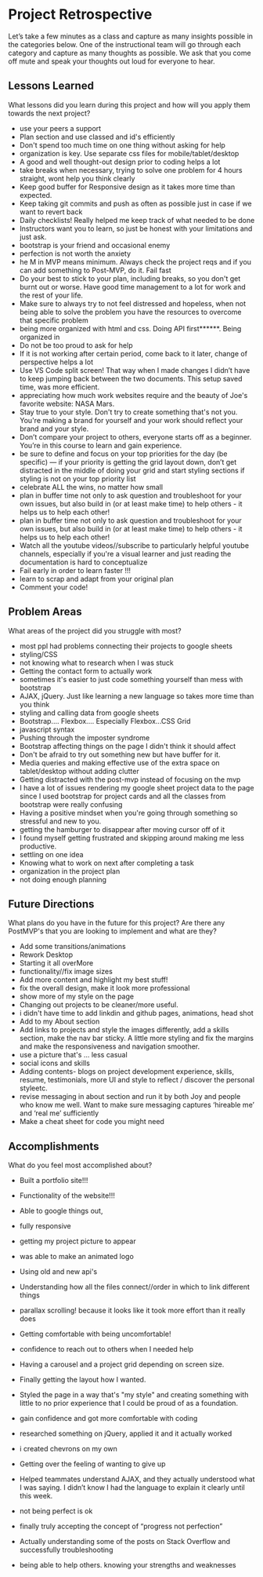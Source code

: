 
# Project Retrospective

Let’s take a few minutes as a class and capture as many insights possible in the categories below.  One of the instructional team will go through each category and capture as many thoughts as possible.  We ask that you come off mute and speak your thoughts out loud for everyone to hear. 

## Lessons Learned

What lessons did you learn during this project and how will you apply them towards the next project? 

- use your peers a support
- Plan section and use classed and id's efficiently
- Don't spend too much time on one thing without asking for help
- organization is key. Use separate css files for mobile/tablet/desktop
- A good and well thought-out design prior to coding helps a lot
- take breaks when necessary, trying to solve one problem for 4 hours straight, wont help you think clearly
- Keep good buffer for Responsive design as it takes more time than expected. 
- Keep taking git commits and push as often as possible just in case if we want to revert back
- Daily checklists! Really helped me keep track of what needed to be done
- Instructors want you to learn, so just be honest with your limitations and just ask.
- bootstrap is your friend and occasional enemy
- perfection is not worth the anxiety
- he M in MVP means minimum. Always check the project reqs and if you can add something to Post-MVP, do it. Fail fast
- Do your best to stick to your plan, including breaks, so you don't get burnt out or worse. Have good time management to a lot for work and the rest of your life.
- Make sure to always try to not feel distressed and hopeless, when not being able to solve the problem you have the resources to overcome that specific problem
- being more organized with html and css. Doing API first******.  Being organized in 
- Do not be too proud to ask for help
- If it is not working after certain period, come back to it later, change of perspective helps a lot
- Use VS Code split screen! That way when I made changes I didn’t have to keep jumping back between the two documents. This setup saved time, was more efficient.
- appreciating how much work websites require and the beauty of Joe's favorite website: NASA Mars.
- Stay true to your style. Don't try to create something that's not you. You're making a brand for yourself and your work should reflect your brand and your style.
- Don’t compare your project to others, everyone starts off as a beginner. You’re in this course to learn and gain experience.
- be sure to  define and focus on your top priorities for the day (be specific) — if your priority is getting the grid layout down, don’t get distracted in the middle of doing your grid and start styling sections if styling is not on your top priority list
- celebrate ALL the wins, no matter how small
- plan in buffer time not only to ask question and troubleshoot for your own issues, but also build in (or at least make time) to help others  - it helps us to help each other!
- plan in buffer time not only to ask question and troubleshoot for your own issues, but also build in (or at least make time) to help others  - it helps us to help each other!
- Watch all the youtube videos//subscribe to particularly helpful youtube channels, especially if you're a visual learner and just reading the documentation is hard to conceptualize
- Fail early in order to learn faster !!!
- learn to scrap and adapt from your original plan
- Comment your code!



## Problem Areas

What areas of the project did you struggle with most?

- most ppl had problems connecting their projects to google sheets
- styling/CSS
- not knowing what to research when I was stuck
- Getting the contact form to actually work
- sometimes it's easier to just code something yourself than mess with bootstrap
- AJAX, jQuery. Just like learning a new language so takes more time than you think
- styling and calling data from google sheets
- Bootstrap.... Flexbox.... Especially Flexbox...CSS Grid
- javascript syntax
- Pushing through the imposter syndrome
- Bootstrap affecting things on the page I didn't think it should affect
- Don't be afraid to try out something new but have buffer for it.
- Media queries and making effective use of the extra space on tablet/desktop without adding clutter
- Getting distracted with the post-mvp instead of focusing on the mvp
- I have  a lot of issues rendering my google sheet project data to the page since I used bootstrap for project cards and all the classes from bootstrap were really confusing
- Having a positive mindset when you're going through something so stressful and new to you.
- getting the hamburger to disappear after moving cursor off of it
- I found myself getting frustrated and skipping around making me less productive.
- settling on one idea
- Knowing what to work on next after completing a task
- organization in the project plan
- not doing enough planning


## Future Directions

What plans do you have in the future for this project? Are there any PostMVP's that you are looking to implement and what are they? 

- Add some transitions/animations
- Rework Desktop
- Starting it all overMore 
- functionality//fix image sizes
- Add more content and highlight my best stuff!
- fix the overall design, make it look more professional
- show more of my style on the page
- Changing out projects to be cleaner/more useful.
- i didn't have time to add linkdin and github  pages, animations,  head shot
- Add to my About section
- Add links to projects and style the images differently, add a skills section, make the nav bar sticky. A little more styling and fix the margins and make the responsiveness and navigation smoother.
- use a picture that's ... less casual
- social icons and skills
- Adding contents- blogs on project development experience, skills, resume, testimonials,  more UI and style to reflect / discover the personal styleetc.
- revise messaging in about section and run it by both Joy and people who know me well. Want to make sure messaging captures ‘hireable me’ and ‘real me’ sufficiently
- Make a cheat sheet for code you might need



## Accomplishments

What do you feel most accomplished about? 

- Built a portfolio site!!!
- Functionality of the website!!!
- Able to google things  out,
- fully responsive
- getting my project picture to appear
- was able to make an animated logo
- Using old and new api's
- Understanding how all the files connect//order in which to link different things
- parallax scrolling! because it looks like it took more effort than it really does
- Getting comfortable with being uncomfortable!
- confidence to reach out to others when I needed help
- Having a carousel and a project grid depending on screen size.
- Finally getting the layout how I wanted.
- Styled the page in a way that's "my style" and creating something with little to no prior experience that I could be proud of as a foundation.
- gain confidence and got more comfortable with coding
- researched something on jQuery, applied it and it actually worked 
- i created chevrons on my own
- Getting over the feeling of wanting to give up
- Helped teammates understand AJAX, and they actually understood what I was saying. I didn’t know I had the language to explain it clearly until this week.
- not being perfect is ok
- finally truly accepting the concept of “progress not perfection”
- Actually understanding some of the posts on Stack Overflow and successfully troubleshooting

- being able to help others. knowing your strengths and weaknesses




